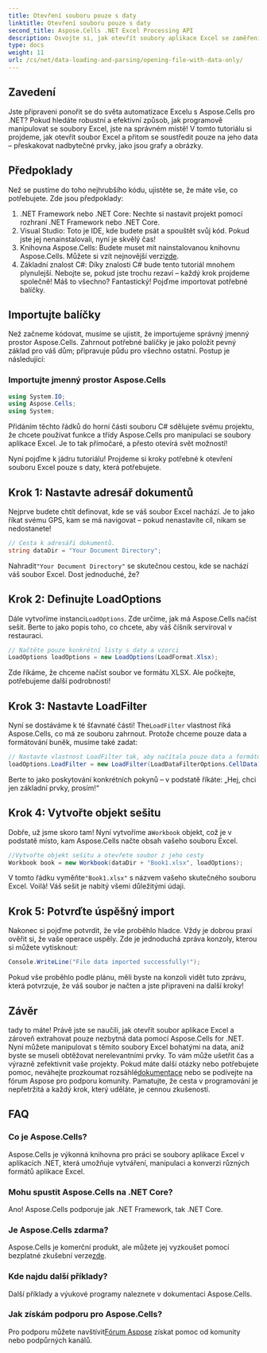 ```yaml
---
title: Otevření souboru pouze s daty
linktitle: Otevření souboru pouze s daty
second_title: Aspose.Cells .NET Excel Processing API
description: Osvojte si, jak otevřít soubory aplikace Excel se zaměřením pouze na data pomocí Aspose.Cells pro .NET. Jednoduchý průvodce pro vývojáře .NET, jak zefektivnit operace Excelu.
type: docs
weight: 11
url: /cs/net/data-loading-and-parsing/opening-file-with-data-only/
---
```

## Zavedení
Jste připraveni ponořit se do světa automatizace Excelu s Aspose.Cells pro .NET? Pokud hledáte robustní a efektivní způsob, jak programově manipulovat se soubory Excel, jste na správném místě! V tomto tutoriálu si projdeme, jak otevřít soubor Excel a přitom se soustředit pouze na jeho data – přeskakovat nadbytečné prvky, jako jsou grafy a obrázky.
## Předpoklady
Než se pustíme do toho nejhrubšího kódu, ujistěte se, že máte vše, co potřebujete. Zde jsou předpoklady:
1. .NET Framework nebo .NET Core: Nechte si nastavit projekt pomocí rozhraní .NET Framework nebo .NET Core.
2. Visual Studio: Toto je IDE, kde budete psát a spouštět svůj kód. Pokud jste jej nenainstalovali, nyní je skvělý čas!
3.  Knihovna Aspose.Cells: Budete muset mít nainstalovanou knihovnu Aspose.Cells. Můžete si vzít nejnovější verzi[zde](https://releases.aspose.com/cells/net/).
4. Základní znalost C#: Díky znalosti C# bude tento tutoriál mnohem plynulejší. Nebojte se, pokud jste trochu rezaví – každý krok projdeme společně!
Máš to všechno? Fantastický! Pojďme importovat potřebné balíčky.
## Importujte balíčky
Než začneme kódovat, musíme se ujistit, že importujeme správný jmenný prostor Aspose.Cells. Zahrnout potřebné balíčky je jako položit pevný základ pro váš dům; připravuje půdu pro všechno ostatní. Postup je následující:
### Importujte jmenný prostor Aspose.Cells
```csharp
using System.IO;
using Aspose.Cells;
using System;
```
Přidáním těchto řádků do horní části souboru C# sdělujete svému projektu, že chcete používat funkce a třídy Aspose.Cells pro manipulaci se soubory aplikace Excel. Je to tak přímočaré, a přesto otevírá svět možností!

Nyní pojďme k jádru tutoriálu! Projdeme si kroky potřebné k otevření souboru Excel pouze s daty, která potřebujete.
## Krok 1: Nastavte adresář dokumentů
Nejprve budete chtít definovat, kde se váš soubor Excel nachází. Je to jako říkat svému GPS, kam se má navigovat – pokud nenastavíte cíl, nikam se nedostanete!
```csharp
// Cesta k adresáři dokumentů.
string dataDir = "Your Document Directory";
```
 Nahradit`"Your Document Directory"` se skutečnou cestou, kde se nachází váš soubor Excel. Dost jednoduché, že? 
## Krok 2: Definujte LoadOptions
 Dále vytvoříme instanci`LoadOptions`. Zde určíme, jak má Aspose.Cells načíst sešit. Berte to jako popis toho, co chcete, aby váš číšník servíroval v restauraci.
```csharp
// Načtěte pouze konkrétní listy s daty a vzorci
LoadOptions loadOptions = new LoadOptions(LoadFormat.Xlsx);
```
Zde říkáme, že chceme načíst soubor ve formátu XLSX. Ale počkejte, potřebujeme další podrobnosti!
## Krok 3: Nastavte LoadFilter
 Nyní se dostáváme k té šťavnaté části! The`LoadFilter` vlastnost říká Aspose.Cells, co má ze souboru zahrnout. Protože chceme pouze data a formátování buněk, musíme také zadat:
```csharp
// Nastavte vlastnost LoadFilter tak, aby načítala pouze data a formátování buněk
loadOptions.LoadFilter = new LoadFilter(LoadDataFilterOptions.CellData);
```
Berte to jako poskytování konkrétních pokynů – v podstatě říkáte: „Hej, chci jen základní prvky, prosím!“
## Krok 4: Vytvořte objekt sešitu
 Dobře, už jsme skoro tam! Nyní vytvoříme a`Workbook` objekt, což je v podstatě místo, kam Aspose.Cells načte obsah vašeho souboru Excel.
```csharp
//Vytvořte objekt sešitu a otevřete soubor z jeho cesty
Workbook book = new Workbook(dataDir + "Book1.xlsx", loadOptions);
```
 V tomto řádku vyměňte`"Book1.xlsx"` s názvem vašeho skutečného souboru Excel. Voilà! Váš sešit je nabitý všemi důležitými údaji.
## Krok 5: Potvrďte úspěšný import
Nakonec si pojďme potvrdit, že vše proběhlo hladce. Vždy je dobrou praxí ověřit si, že vaše operace uspěly. Zde je jednoduchá zpráva konzoly, kterou si můžete vytisknout:
```csharp
Console.WriteLine("File data imported successfully!");
```
Pokud vše proběhlo podle plánu, měli byste na konzoli vidět tuto zprávu, která potvrzuje, že váš soubor je načten a jste připraveni na další kroky!
## Závěr
tady to máte! Právě jste se naučili, jak otevřít soubor aplikace Excel a zároveň extrahovat pouze nezbytná data pomocí Aspose.Cells for .NET. Nyní můžete manipulovat s těmito soubory Excel bohatými na data, aniž byste se museli obtěžovat nerelevantními prvky. To vám může ušetřit čas a výrazně zefektivnit vaše projekty.
 Pokud máte další otázky nebo potřebujete pomoc, neváhejte prozkoumat rozsáhlé[dokumentace](https://reference.aspose.com/cells/net/) nebo se podívejte na fórum Aspose pro podporu komunity. Pamatujte, že cesta v programování je nepřetržitá a každý krok, který uděláte, je cennou zkušeností.
## FAQ
### Co je Aspose.Cells?
Aspose.Cells je výkonná knihovna pro práci se soubory aplikace Excel v aplikacích .NET, která umožňuje vytváření, manipulaci a konverzi různých formátů aplikace Excel.
### Mohu spustit Aspose.Cells na .NET Core?
Ano! Aspose.Cells podporuje jak .NET Framework, tak .NET Core.
### Je Aspose.Cells zdarma?
 Aspose.Cells je komerční produkt, ale můžete jej vyzkoušet pomocí bezplatné zkušební verze[zde](https://releases.aspose.com/).
### Kde najdu další příklady?
Další příklady a výukové programy naleznete v dokumentaci Aspose.Cells.
### Jak získám podporu pro Aspose.Cells?
 Pro podporu můžete navštívit[Fórum Aspose](https://forum.aspose.com/c/cells/9) získat pomoc od komunity nebo podpůrných kanálů.